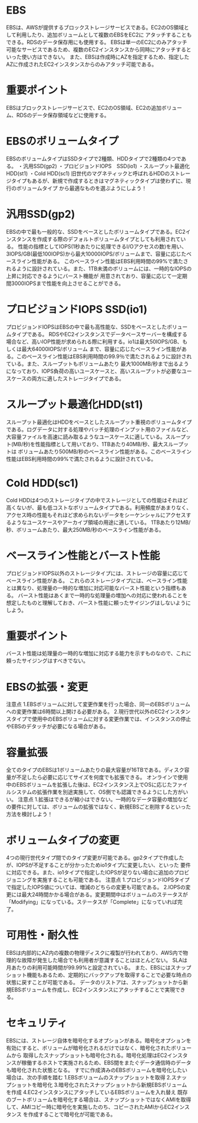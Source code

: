 # EBS
EBSは、AWSが提供するブロックストレージサービスである。EC2のOS領域として利用したり、追加ボリュームとして複数のEBSをEC2に
アタッチすることもできる。RDSのデータ保存用にも使用する。
EBSは単一のEC2にのみアタッチ可能なサービスであるため、複数のEC2インスタンスから同時にアタッチするといった使い方はできない。
また、EBSは作成時にAZを指定するため、指定したAZに作成されたEC2インスタンスからのみアタッチ可能である。

# 重要ポイント
EBSはブロックストレージサービスで、EC2のOS領域、EC2の追加ボリューム、RDSのデータ保存領域などに使用する。

# EBSのボリュームタイプ
EBSのボリュームタイプはSSDタイプで2種類、HDDタイプで2種類の4つである。
・汎用SSD(gp2)
・プロビジョンドIOPS　SSD(io1)
・スループット最適化HDD(st1)
・Cold HDD(sc1)
旧世代のマグネティックと呼ばれるHDDのストレージタイプもあるが、新規で作成するときはマグネティックタイプは使わずに、現行のボリュームタイプ
から最適なものを選ぶようにしよう！

# 汎用SSD(gp2)
EBSの中で最も一般的な、SSDをベースとしたボリュームタイプである。EC2インスタンスを作成する際のデフォルトボリュームタイプとしても利用されている。
性能の指標としてIOPS(1秒あたりに処理できるI/Oアクセスの数)を用い、3IOPS/GB(最低100IOPS)から最大10000IOPS/ボリュームまで、容量に応じたベースライン性能がある。
このベースライン性能はEBS利用時間の99%で満たされるように設計されている。また、1TB未満のボリュームには、一時的なIOPSの上昇に対応できるようにバースト機能が
用意されており、容量に応じて一定期間3000IOPSまで性能を向上させることができる。

# プロビジョンドIOPS SSD(io1)
プロビジョンドIOPSはEBSの中で最も高性能な、SSDをベースとしたボリュームタイプである。
RDSやEC2インスタンスでデータベースサーバーを構成する場合など、高いIOP性能が求められる際に利用する。io1は最大50IOPS/GB、もしくは最大64000IOPS/ボリューム
まで、容量に応じたベースライン性能がある。このベースライン性能はEBS利用時間の99.9％で満たされるように設計されている。また、スループットもボリュームあたり
最大1000MB/秒まで出るようになっており、IOPS負荷の高いユースケースと、高いスループットが必要なユースケースの両方に適したストレージタイプである。

# スループット最適化HDD(st1)
スループット最適化はHDDをベースとしたスループット重視のボリュームタイプである。ログデータに対する処理やバッチ処理のインプット用のファイルなど、
大容量ファイルを高速に読み取るようなユースケースに適している。スループット(MB/秒)を性能指標として用いており、1TBあたり40MB/秒、最大スループットは
ボリュームあたり500MB/秒のベースライン性能がある。このベースライン性能はEBS利用時間の99%で満たされるように設計されている。

# Cold HDD(sc1)
Cold HDDは4つのストレージタイプの中でストレージとしての性能はそれほど高くないが、最も低コストなボリュームタイプである。利用頻度があまりなく、
アクセス時の性能もそれほど求められないデータをシーケンシャルにアクセスするようなユースケースやアーカイブ領域の用途に適している。
1TBあたり12MB/秒、ボリュームあたり、最大250MB/秒のベースライン性能がある。

# ベースライン性能とバースト性能
プロビジョンドIOPS以外のストレージタイプには、ストレージの容量に応じてベースライン性能がある。
これらのストレージタイプには、ベースライン性能とは異なり、処理量の一時的な増加に対応可能なバースト性能という指標もある。
バースト性能はあくまで一時的な処理量の増加への対応に使われることを想定したものと理解しておき、バースト性能に頼ったサイジングはしないようにしよう。
# 重要ポイント
バースト性能は処理量の一時的な増加に対応する能力を示すものなので、これに頼ったサイジングはすべきでない。

# EBSの拡張・変更
注意点
1.EBSボリュームに対して変更作業を行った場合、同一のEBSボリュームへの変更作業は6時間以上開ける必要がある。
2.現行世代以外のEC2インスタンスタイプで使用中のEBSボリュームに対する変更作業では、インスタンスの停止やEBSのデタッチが必要になる場合がある。
# 容量拡張
全てのタイプのEBSは1ボリュームあたりの最大容量が16TBである。ディスク容量が不足したら必要に応じてサイズを何度でも拡張できる。
オンラインで使用中のEBSボリュームを拡張した後は、EC2インスタンス上でOSに応じたファイルシステムの拡張作業を別途実施して、OS側でも認識できるようにした方がいい。
注意点
1.拡張はできるが縮小はできない。一時的なデータ容量の増加などの要件に対しては、ボリュームの拡張ではなく、新規EBSごと削除するといった方法を検討しよう！

# ボリュームタイプの変更
4つの現行世代タイプ間でのタイプ変更が可能である。gp2タイプで作成したが、IOPSが不足することが分かったためio1タイプに変更したい、といった
要件に対応できる。また、io1タイプで指定したIOPSが足りない場合に追加のプロビジョニングを実施することも可能である。
注意点
1.プロビジョンドIOPSタイプで指定したIOPS値については、増減のどちらの変更も可能である。
2.IOPSの変更には最大24時間かかる場合がある。変更期間中はボリュームのステータスが「Modifying」になっている。ステータスが「Complete」になっていれば完了。

# 可用性・耐久性
EBSは内部的にAZ内の複数の物理ディスクに複製が行われており、AWS内で物理的な故障が発生した場合でも利用者が意識することはほとんどない。
SLAは月あたりの利用可能時間が99.99%と設定されている。
また、EBSにはスナップショット機能もあるため、定期的にバックアップを取得することで必要な時点の状態に戻すことが可能である。
データのリストアは、スナップショットから新規EBSボリュームを作成し、EC2インスタンスにアタッチすることで実現できる。

# セキュリティ
EBSには、ストレージ自体を暗号化するオプションがある。暗号化オプションを有効にすると、ボリュームが暗号化されるだけではなく、暗号化されたボリュームから
取得したスナップショットも暗号化される。暗号化処理はEC2インスタンスが稼働するホストで実施されるため、EBS間をまたぐデータ通信時のデータも暗号化された状態となる。
すでに作成済みのEBSボリュームを暗号化したい場合は、次の手順を踏む
1.EBSボリュームのスナップショットを取得
2.スナップショットを暗号化
3.暗号化されたスナップショットから新規EBSボリュームを作成
4.EC2インスタンスにアタッチしているEBSボリュームを入れ替え
既存のブートボリュームを暗号化する場合は、スナップショットではなくAMIを取得して、AMIコピー時に暗号化を実施したのち、コピーされたAMIからEC2インスタンス
を作成することで暗号化が可能である。
